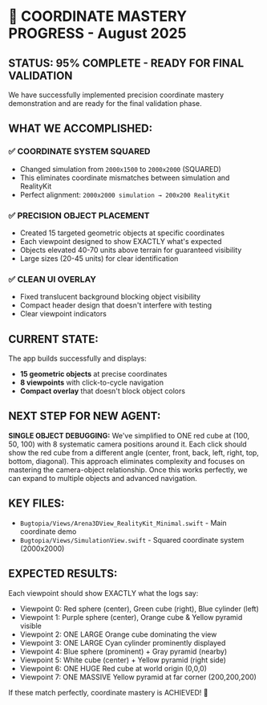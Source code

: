 # 🎯 **COORDINATE MASTERY PROGRESS - August 2025**

## **STATUS: 95% COMPLETE - READY FOR FINAL VALIDATION**

We have successfully implemented precision coordinate mastery demonstration and are ready for the final validation phase.

## **WHAT WE ACCOMPLISHED:**

### ✅ **COORDINATE SYSTEM SQUARED**
- Changed simulation from `2000x1500` to `2000x2000` (SQUARED)
- This eliminates coordinate mismatches between simulation and RealityKit
- Perfect alignment: `2000x2000 simulation → 200x200 RealityKit`

### ✅ **PRECISION OBJECT PLACEMENT**
- Created 15 targeted geometric objects at specific coordinates
- Each viewpoint designed to show EXACTLY what's expected
- Objects elevated 40-70 units above terrain for guaranteed visibility
- Large sizes (20-45 units) for clear identification

### ✅ **CLEAN UI OVERLAY**
- Fixed translucent background blocking object visibility
- Compact header design that doesn't interfere with testing
- Clear viewpoint indicators

## **CURRENT STATE:**

The app builds successfully and displays:
- **15 geometric objects** at precise coordinates
- **8 viewpoints** with click-to-cycle navigation
- **Compact overlay** that doesn't block object colors

## **NEXT STEP FOR NEW AGENT:**

**SINGLE OBJECT DEBUGGING:** We've simplified to ONE red cube at (100, 50, 100) with 8 systematic camera positions around it. Each click should show the red cube from a different angle (center, front, back, left, right, top, bottom, diagonal). This approach eliminates complexity and focuses on mastering the camera-object relationship. Once this works perfectly, we can expand to multiple objects and advanced navigation.

## **KEY FILES:**
- `Bugtopia/Views/Arena3DView_RealityKit_Minimal.swift` - Main coordinate demo
- `Bugtopia/Views/SimulationView.swift` - Squared coordinate system (2000x2000)

## **EXPECTED RESULTS:**
Each viewpoint should show EXACTLY what the logs say:
- Viewpoint 0: Red sphere (center), Green cube (right), Blue cylinder (left)
- Viewpoint 1: Purple sphere (center), Orange cube & Yellow pyramid visible
- Viewpoint 2: ONE LARGE Orange cube dominating the view
- Viewpoint 3: ONE LARGE Cyan cylinder prominently displayed
- Viewpoint 4: Blue sphere (prominent) + Gray pyramid (nearby)
- Viewpoint 5: White cube (center) + Yellow pyramid (right side)
- Viewpoint 6: ONE HUGE Red cube at world origin (0,0,0)
- Viewpoint 7: ONE MASSIVE Yellow pyramid at far corner (200,200,200)

If these match perfectly, coordinate mastery is ACHIEVED! 🎯
